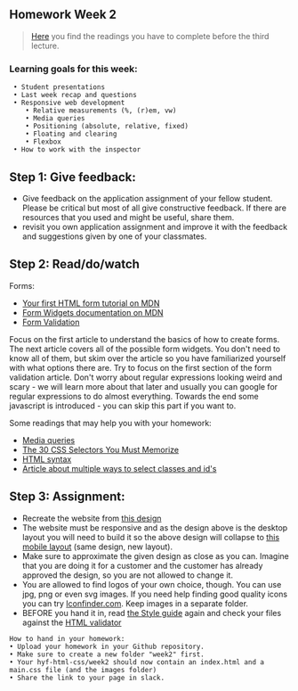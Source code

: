 ## Homework Week 2

>[Here](/Week2/README.md) you find the readings you have to complete before the third lecture.

### Learning goals for this week:
```
 • Student presentations
 • Last week recap and questions
 • Responsive web development
    • Relative measurements (%, (r)em, vw)
    • Media queries
    • Positioning (absolute, relative, fixed)
    • Floating and clearing
    • Flexbox
 • How to work with the inspector
```

## Step 1: Give feedback:
- Give feedback on the application assignment of your fellow student. Please be critical but most of all give constructive feedback. If there are resources that you used and might be useful, share them.
- revisit you own application assignment and improve it with the feedback and suggestions given by one of your classmates.  

## Step 2: Read/do/watch
 
Forms:
 - [Your first HTML form tutorial on MDN](https://developer.mozilla.org/en-US/docs/Learn/HTML/Forms/Your_first_HTML_form)
 - [Form Widgets documentation on MDN](https://developer.mozilla.org/en-US/docs/Learn/HTML/Forms/The_native_form_widgets)
 - [Form Validation](https://css-tricks.com/form-validation-part-1-constraint-validation-html/)

Focus on the first article to understand the basics of how to create forms. The next article covers all of the possible form widgets. You don't need to know all of them, but skim over the article so you have familiarized yourself with what options there are. Try to focus on the first section of the form validation article. Don't worry about regular expressions looking weird and scary - we will learn more about that later and usually you can google for regular expressions to do almost everything. Towards the end some javascript is introduced - you can skip this part if you want to.

Some readings that may help you with your homework:
 - [Media queries](https://css-tricks.com/css-media-queries/)
 - [The 30 CSS Selectors You Must Memorize](https://code.tutsplus.com/tutorials/the-30-css-selectors-you-must-memorize--net-16048)
 - [HTML syntax](http://www.w3schools.com/html/html5_syntax.asp)
 - [Article about multiple ways to select classes and id's](https://css-tricks.com/multiple-class-id-selectors)

## Step 3: Assignment:
- Recreate the website from [this design](https://imgur.com/a/1gEdR)
- The website must be responsive and as the design above is the desktop layout you will need to build it so the above design will collapse to [this mobile layout](https://imgur.com/a/shzBr) (same design, new layout).
- Make sure to approximate the given design as close as you can. Imagine that you are doing it for a customer and the customer has already approved the design, so you are not allowed to change it.
- You are allowed to find logos of your own choice, though. You can use jpg, png or even svg images. If you need help finding good quality icons you can try [Iconfinder.com](http://iconfinder.com). Keep images in a separate folder.
 - BEFORE you hand it in, read [the Style guide](http://www.w3schools.com/html/html5_syntax.asp) again and check your files against the [HTML validator](https://validator.w3.org/)

```
How to hand in your homework:
• Upload your homework in your Github repository. 
• Make sure to create a new folder "week2" first. 
• Your hyf-html-css/week2 should now contain an index.html and a main.css file (and the images folder)
• Share the link to your page in slack.
```
